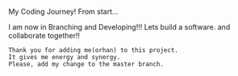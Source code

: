 My Coding Journey!
From start...

I am now in Branching and Developing!!!
Lets build a software.
and collaborate together!!

```
Thank you for adding me(orhan) to this project.
It gives me energy and synergy.
Please, add my change to the master branch.
```
